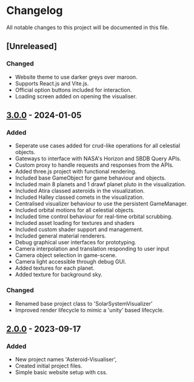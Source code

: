 # Changelog

All notable changes to this project will be documented in this file.

## [Unreleased]
### Changed
- Website theme to use darker greys over maroon.
- Supports React.js and Vite.js.
- Official option buttons included for interaction.
- Loading screen added on opening the visualiser.

## [3.0.0] - 2024-01-05
### Added
- Seperate use cases added for crud-like operations for all celestial objects.
- Gateways to interface with NASA's Horizon and SBDB Query APIs.
- Custom proxy to handle requests and responses from the APIs.
- Added three.js project with functional rendering.
- Included base GameObject for game behaviour and objects.
- Included main 8 planets and 1 drawf planet pluto in the visualization.
- Included Atira classed asteroids in the visualization.
- Included Halley classed comets in the visualization.
- Centralised visualizer behaviour to use the persistent GameManager.
- Included orbital motions for all celestial objects.
- Included time control behaviour for real-time orbital scrubbing.
- Included asset loading for textures and shaders
- Included custom shader support and management.
- Included general material renderers.
- Debug graphical user interfaces for prototyping.
- Camera interpolation and translation responding to user input
- Camera object selection in game-scene.
- Camera light accessible through debug GUI.
- Added textures for each planet.
- Added texture for background sky.

### Changed
- Renamed base project class to 'SolarSystemVisualizer'
- Improved render lifecycle to mimic a 'unity' based lifecycle.

## [2.0.0] - 2023-09-17
### Added
- New project names 'Asteroid-Visualiser',
- Created initial project files.
- Simple basic website setup with css.


[3.0.0]: https://github.com/jChicote/Asteroid_Visualizer/compare/v2.0.1...v3.0.0
[2.0.0]: https://github.com/jChicote/Asteroid_Visualizer/releases/tag/v2.0.1